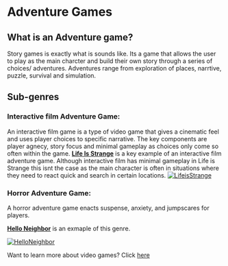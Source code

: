 # Adventure Games

## What is an Adventure game?
Story games is exactly what is sounds like. Its a game that allows the user to play as the main charcter and build their own story through a series of choices/ adventures. Adventures range from exploration of places, narrtive, puzzle, survival and simulation. 
## Sub-genres

### Interactive film Adventure Game:
An interactive film game is a type of video game that gives a cinematic feel and uses player choices to specific narrative. The key components are player agnecy, story focus and minimal gameplay as choices only come so often within the game. **[Life Is Strange](strangelife/strangelife.md)** is a key example of an interactive film adventure game. Although interactive film has minimal gameplay in Life is Strange this isnt the case as the main character is often in situations where they need to react quick and search in certain locations.
[![LifeisStrange](https://upload.wikimedia.org/wikipedia/commons/0/09/Life_Is_Strange.png)](https://lifeisstrange.square-enix-games.com/en-us)

### Horror Adventure Game:
A horror adventure game enacts suspense, anxiety, and jumpscares for players. 

**[Hello Neighbor](helloneigh/neighbor.md)** is an exmaple of this genre. 

[![HelloNeighbor](https://static.wikia.nocookie.net/fictionalcrossover/images/3/3c/NeighborLogo.webp/revision/latest/scale-to-width-down/1200?cb=20220818134933)](https://store.steampowered.com/app/1321680/Hello_Neighbor_2/)


Want to learn more about video games? Click [here][another place]

[another place]: https://github.com/319SoftDev/wiki-project-group-row-2/blob/main/videogame/readme.md

